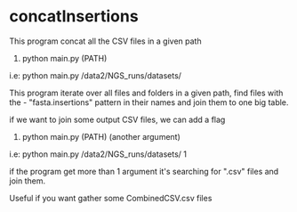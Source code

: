 # concatInsertions


This program concat all the CSV files in a given path

1) python main.py (PATH)

i.e: python main.py /data2/NGS_runs/datasets/

This program iterate over all files and folders in a given path, find files with the - "fasta.insertions" pattern in their names and join them to one big table.

if we want to join some output CSV files, we can add a flag

1) python main.py (PATH) (another argument)

i.e: python main.py /data2/NGS_runs/datasets/ 1

if the program get more than 1 argument it's searching for ".csv" files and join them.

Useful if you want gather some CombinedCSV.csv files




